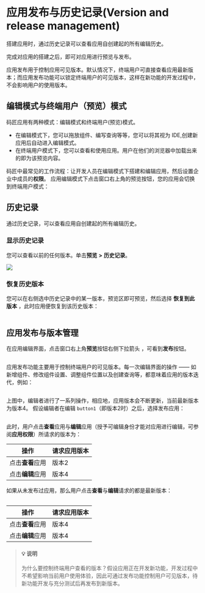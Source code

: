# 应用发布与历史记录(Version and release management)

搭建应用时，通过历史记录可以查看应用自创建起的所有编辑历史。

完成对应用的搭建之后，即可对应用进行预览与发布。

应用发布用于控制应用可见版本。默认情况下，终端用户可直接查看应用最新版本；而应用发布功能可以锁定终端用户的可见版本，这样在新功能的开发过程中，不会影响用户的使用版本。

## 编辑模式与终端用户（预览）模式

码匠应用有两种模式：编辑模式和终端用户(预览)模式。

* 在编辑模式下，您可以拖放组件、编写查询等等，您可以将其视为 IDE,创建新应用后自动进入编辑模式。
* 在终端用户模式下，您可以查看和使用应用。用户在他们的浏览器中加载出来的即为该预览内容。

码匠中最常见的工作流程：让开发人员在编辑模式下搭建和编辑应用，然后设置企业中成员的**权限**。
应用编辑模式下点击窗口右上角的预览按钮，您的应用会切换到终端用户模式：

## 历史记录

通过历史记录，可以查看应用自创建起的所有编辑历史。

### 显示历史记录

您可以查看以前的任何版本。单击**预览** **>** **历史记录**。

![](<../.gitbook/assets/image (11) (1).png>)

### 恢复历史版本

您可以在右侧选中历史记录中的某一版本，预览区即可预览，然后选择 **恢复到此版本** ，此时应用便恢复到该历史版本：

<figure><img src="../.gitbook/assets/1.png" alt=""><figcaption></figcaption></figure>

## 应用发布与版本管理

在应用编辑界面，点击窗口右上角**预览**按钮右侧下拉箭头 ，可看到**发布**按钮。

<figure><img src="../.gitbook/assets/2.png" alt=""><figcaption></figcaption></figure>

应用发布功能主要用于控制终端用户的可见版本。每一次编辑界面的操作 —— 如新增组件、修改组件设置、调整组件位置以及创建查询等，都意味着应用的版本迭代，例如：


 <figure><img src="../.gitbook/assets/3.png" alt=""><figcaption></figcaption></figure>

上图中，编辑者进行了一系列操作，相应地，应用版本会不断更新，当前最新版本为版本4。
假设编辑者在编辑 `button1`（即版本2时）之后，选择发布应用：


  <figure><img src="../.gitbook/assets/5.png" alt=""><figcaption></figcaption></figure>

此时，用户点击**查看**应用与**编辑**应用（授予可编辑身份才能对应用进行编辑，可参阅**应用权限**）所请求的版本为：

| **操作**         | **请求应用版本** |
| ------------------------ | ------------------------ |
| 点击**查看**应用 | 版本2                  |
| 点击**编辑**应用 | 版本4                  |

如果从未发布过应用，那么用户点击**查看**与**编辑**请求的都是最新版本：

  <figure><img src="../.gitbook/assets/6.png" alt=""><figcaption></figcaption></figure>


| **操作**         | **请求应用版本** |
| ------------------------ | ------------------------ |
| 点击**查看**应用 | 版本4                  |
| 点击**编辑**应用 | 版本4                  |

> #### 💡 说明
>
> 为什么要控制终端用户查看的版本？假设应用正在开发新功能，开发过程中不希望影响当前用户使用体验，因此可通过发布功能控制用户可见版本，待新功能开发与充分测试后再发布到新版本。